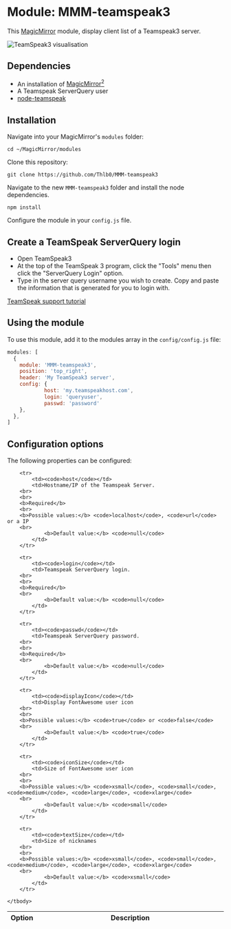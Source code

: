 # Module: MMM-teamspeak3
This [MagicMirror](https://github.com/MichMich/MagicMirror) module, display client list of a Teamspeak3 server.

![TeamSpeak3 visualisation](https://github.com/Thlb0/MMM-teamspeak3/blob/master/.github/screenshot-01.png)

## Dependencies
- An installation of [MagicMirror<sup>2</sup>](https://github.com/MichMich/MagicMirror)
- A Teamspeak ServerQuery user
- [node-teamspeak](https://www.npmjs.com/package/node-teamspeak)

## Installation

Navigate into your MagicMirror's `modules` folder:
```
cd ~/MagicMirror/modules
```

Clone this repository:
```
git clone https://github.com/Thlb0/MMM-teamspeak3
```

Navigate to the new `MMM-teamspeak3` folder and install the node dependencies.
```
npm install
```

Configure the module in your `config.js` file.

## Create a TeamSpeak ServerQuery login
- Open TeamSpeak3
- At the top of the TeamSpeak 3 program, click the "Tools" menu then click the "ServerQuery Login" option. 
- Type in the server query username you wish to create. Copy and paste the information that is generated for you to login with.  


[TeamSpeak support tutorial](http://www.teamspeak3.com/support/teamspeak-3-add-server-query-user.php)


## Using the module

To use this module, add it to the modules array in the `config/config.js` file:
```javascript
modules: [
  {
    module: 'MMM-teamspeak3',
    position: 'top_right',
    header: 'My TeamSpeak3 server',
    config: {
            host: 'my.teamspeakhost.com',
            login: 'queryuser',
            passwd: 'password'
    },
  },
]
```

## Configuration options

The following properties can be configured:

<table width="100%">
	<!-- why, markdown... -->
	<thead>
		<tr>
			<th>Option</th>
			<th width="100%">Description</th>
		</tr>
	<thead>
	<tbody>

		<tr>
			<td><code>host</code></td>
			<td>Hostname/IP of the Teamspeak Server.  
        <br>
        <br>
        <b>Required</b>
        <br>
        <b>Possible values:</b> <code>localhost</code>, <code>url</code> or a IP
        <br>
				<b>Default value:</b> <code>null</code>
			</td>
		</tr>

		<tr>
			<td><code>login</code></td>
			<td>Teamspeak ServerQuery login.  
        <br>
        <br>
        <b>Required</b>
        <br>
				<b>Default value:</b> <code>null</code>
			</td>
		</tr>

		<tr>
			<td><code>passwd</code></td>
			<td>Teamspeak ServerQuery password.  
        <br>
        <br>
        <b>Required</b>
        <br>
				<b>Default value:</b> <code>null</code>
			</td>
		</tr>
    
		<tr>
			<td><code>displayIcon</code></td>
			<td>Display FontAwesome user icon
        <br>
        <br>
        <b>Possible values:</b> <code>true</code> or <code>false</code>
        <br>
				<b>Default value:</b> <code>true</code>
			</td>
		</tr>
    
		<tr>
			<td><code>iconSize</code></td>
			<td>Size of FontAwesome user icon
        <br>
        <br>
        <b>Possible values:</b> <code>xsmall</code>, <code>small</code>, <code>medium</code>, <code>large</code>, <code>xlarge</code>
        <br>
				<b>Default value:</b> <code>small</code>
			</td>
		</tr>
    
		<tr>
			<td><code>textSize</code></td>
			<td>Size of nicknames
        <br>
        <br>
        <b>Possible values:</b> <code>xsmall</code>, <code>small</code>, <code>medium</code>, <code>large</code>, <code>xlarge</code>
        <br>
				<b>Default value:</b> <code>xsmall</code>
			</td>
		</tr>

	</tbody>
</table>
